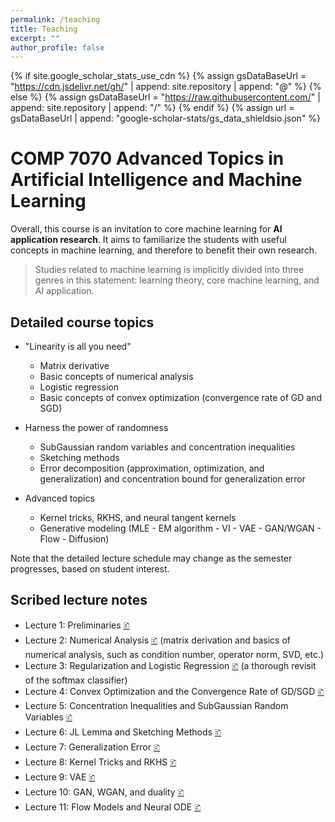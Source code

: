 ```yaml
---
permalink: /teaching
title: Teaching
excerpt: ""
author_profile: false
---
```


{% if site.google_scholar_stats_use_cdn %}
{% assign gsDataBaseUrl = "https://cdn.jsdelivr.net/gh/" | append: site.repository | append: "@" %}
{% else %}
{% assign gsDataBaseUrl = "https://raw.githubusercontent.com/" | append: site.repository | append: "/" %}
{% endif %}
{% assign url = gsDataBaseUrl | append: "google-scholar-stats/gs_data_shieldsio.json" %}

# COMP 7070 Advanced Topics in Artificial Intelligence and Machine Learning

Overall, this course is an invitation to core machine learning for **AI application research**. It aims to familiarize the students with useful concepts in machine learning, and therefore to benefit their own research.

> Studies related to machine learning is implicitly divided into three genres in this statement: learning theory, core machine learning, and AI application.

## Detailed course topics

- "Linearity is all you need"
    - Matrix derivative
    - Basic concepts of numerical analysis
    - Logistic regression
    - Basic concepts of convex optimization (convergence rate of GD and SGD) 


- Harness the power of randomness
    - SubGaussian random variables and concentration inequalities
    - Sketching methods
    - Error decomposition (approximation, optimization, and generalization) and concentration bound for generalization error

- Advanced topics
    - Kernel tricks, RKHS, and neural tangent kernels
    - Generative modeling (MLE - EM algorithm - VI - VAE - GAN/WGAN - Flow - Diffusion)

Note that the detailed lecture schedule may change as the semester progresses, based on student interest.

## Scribed lecture notes

- Lecture 1: Preliminaries [🗈](/docs/7070/01.pdf)
- Lecture 2: Numerical Analysis [🗈](/docs/7070/02.pdf) (matrix derivation and basics of numerical analysis, such as condition number, operator norm, SVD, etc.)
- Lecture 3: Regularization and Logistic Regression [🗈](/docs/7070/03.pdf) (a thorough revisit of the softmax classifier)
- Lecture 4: Convex Optimization and the Convergence Rate of GD/SGD [🗈](/docs/7070/04.pdf)
- Lecture 5: Concentration Inequalities and SubGaussian Random Variables [🗈](/docs/7070/05.pdf)
- Lecture 6: JL Lemma and Sketching Methods [🗈](/docs/7070/06.pdf)
- Lecture 7: Generalization Error [🗈](/docs/7070/07.pdf)
- Lecture 8: Kernel Tricks and RKHS [🗈](/docs/7070/08.pdf)
- Lecture 9: VAE [🗈](/docs/7070/09.pdf)
- Lecture 10: GAN, WGAN, and duality [🗈](/docs/7070/10.pdf)
- Lecture 11: Flow Models and Neural ODE [🗈](/docs/7070/11.pdf)
